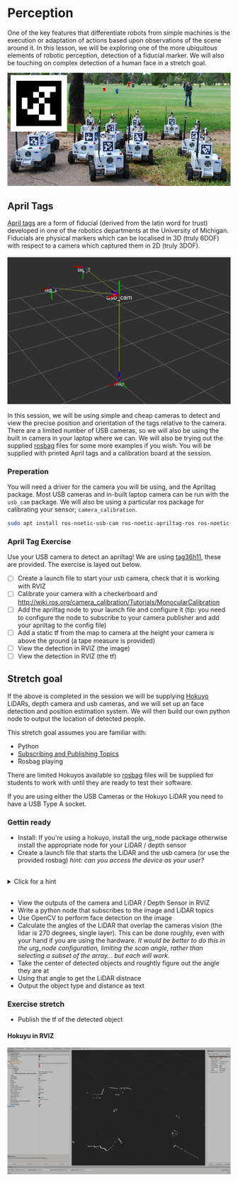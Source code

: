 # Perception

One of the key features that differentiate robots from simple machines is the execution or adaptation of actions based upon observations of the scene around it.
In this lesson, we will be exploring one of the more ubiquitous elements of robotic perception, detection of a fiducial marker.
We will also be touching on complex detection of a human face in a stretch goal.

![Alt text](./resources/apriltagrobots_overlay.jpg)

## April Tags

[April tags](https://april.eecs.umich.edu/software/apriltag.html) are a form of fiducial (derived from the latin word for trust) developed in one of the robotics departments at the University of Michigan.
Fiducials are physical markers which can be localised in 3D (truly 6DOF) with respect to a camera which captured them in 2D (truly 3DOF).

![Alt text](./resources/tags_rviz.png)

In this session, we will be using simple and cheap cameras to detect and view the precise position and orientation of the tags relative to the camera.
There are a limited number of USB cameras, so we will also be using the built in camera in your laptop where we can.
We will also be trying out the supplied [rosbag](http://wiki.ros.org/Bags) files for some more examples if you wish.
You will be supplied with printed April tags and a calibration board at the session.

### Preperation

You will need a driver for the camera you will be using, and the Apriltag package.
Most USB cameras and in-built laptop camera can be run with the `usb_cam` package.
We will also be using a particular ros package for calibrating your sensor; `camera_calibration`.

```bash
sudo apt install ros-noetic-usb-cam ros-noetic-apriltag-ros ros-noetic-camera-calibration
```

### April Tag Exercise

Use your USB camera to detect an apriltag!
We are using [tag36h11](https://www.dotproduct3d.com/uploads/8/5/1/1/85115558/apriltags1-20.pdf), these are provided.
The exercise is layed out below.

- [ ] Create a launch file to start your usb camera, check that it is working with RVIZ
- [ ] Calibrate your camera with a checkerboard and http://wiki.ros.org/camera_calibration/Tutorials/MonocularCalibration
- [ ] Add the apriltag node to your launch file and configure it (tip: you need to configure the node to subscribe to your camera publisher and add your apriltag to the config file)
- [ ] Add a static tf from the map to camera at the height your camera is above the ground (a tape measure is provided)
- [ ] View the detection in RVIZ (the image)
- [ ] View the detection in RVIZ (the tf)

## Stretch goal
 
If the above is completed in the session we will be supplying [Hokuyo](https://www.hokuyo-aut.jp/search/single.php?serial=166) LiDARs, depth camera and usb cameras, and we will set up an face detection and position estimation system.
We will then build our own python node to output the location of detected people.

This stretch goal assumes you are familiar with:
* Python 
* [Subscribing and Publishing Topics](http://wiki.ros.org/ROS/Tutorials/WritingPublisherSubscriber%28python%29)
* Rosbag playing

There are limited Hokuyos available so [rosbag](http://wiki.ros.org/Bags) files will be supplied for students to work with until they are ready to test their software.

If you are using either the USB Cameras or the Hokuyo LiDAR you need to have a USB Type A socket.
 
### Gettin ready

 * Install: If you're using a hokuyo, install the urg_node package otherwise install the appropriate node for your LiDAR / depth sensor
 * Create a launch file that starts the LiDAR and the usb camera (or use the provided rosbag) *hint: can you access the device as your user?*
 <br/>
<details>
<summary>Click for a hint</summary>

Usually googling the device and ROS will bring up the driver.
 
 If you cannot open the LiDAR:
https://answers.ros.org/question/286646/error-connecting-to-hokuyo-could-not-open-serial-hokuyo/

Other resources:
https://answers.ros.org/question/251060/how-to-use-an-usb-hokuyo-laserscanner-in-ros-kinetic/

</details>
<br/>

 * View the outputs of the camera and LiDAR / Depth Sensor in RVIZ
 * Write a python node that subscribes to the image and LiDAR topics
 * Use OpenCV to perform face detection on the image
 * Calculate the angles of the LiDAR that overlap the cameras vision (the lidar is 270 degrees, single layer). This can be done roughly, even with your hand if you are using the hardware. *It would be better to do this in the urg_node configuration, limiting the scan angle, rather than selecting a subset of the array... but each will work.*
 * Take the center of detected objects and roughtly figure out the angle they are at 
 * Using that angle to get the LiDAR distnace
 * Output the object type and distance as text
 
  ### Exercise stretch
 * Publish the tf of the detected object
 
 #### Hokuyu in RVIZ
  ![Alt text](./resources/LiDAR_Hok_RVIZ.png)

